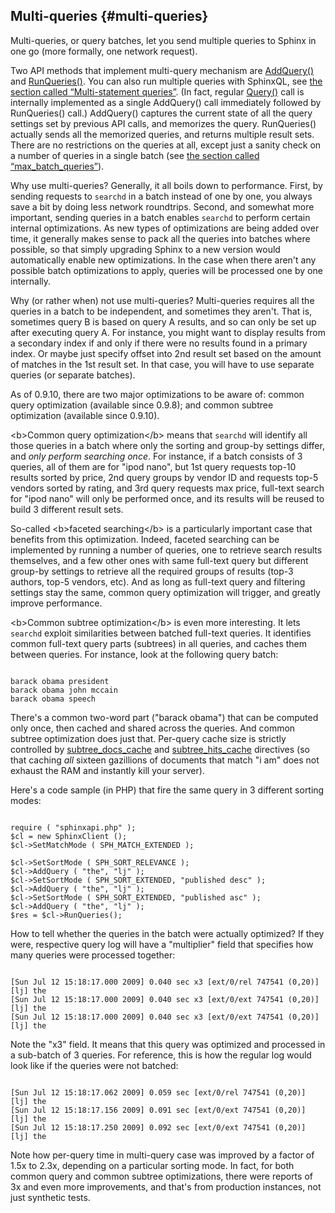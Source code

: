 ## Multi-queries {#multi-queries}

Multi-queries, or query batches, let you send multiple queries to Sphinx in one go (more formally, one network request).

Two API methods that implement multi-query mechanism are [AddQuery()](../querying/addquery.md) and [RunQueries()](../querying/runqueries.md). You can also run multiple queries with SphinxQL, see [the section called “Multi-statement queries”](../multi-statement_queries.md). (In fact, regular [Query()](../querying/addquery.md) call is internally implemented as a single AddQuery() call immediately followed by RunQueries() call.) AddQuery() captures the current state of all the query settings set by previous API calls, and memorizes the query. RunQueries() actually sends all the memorized queries, and returns multiple result sets. There are no restrictions on the queries at all, except just a sanity check on a number of queries in a single batch (see [the section called “max_batch_queries”](../searchd_program_configuration_options/maxbatch_queries.md)).

Why use multi-queries? Generally, it all boils down to performance. First, by sending requests to `searchd` in a batch instead of one by one, you always save a bit by doing less network roundtrips. Second, and somewhat more important, sending queries in a batch enables `searchd` to perform certain internal optimizations. As new types of optimizations are being added over time, it generally makes sense to pack all the queries into batches where possible, so that simply upgrading Sphinx to a new version would automatically enable new optimizations. In the case when there aren&#039;t any possible batch optimizations to apply, queries will be processed one by one internally.

Why (or rather when) not use multi-queries? Multi-queries requires all the queries in a batch to be independent, and sometimes they aren&#039;t. That is, sometimes query B is based on query A results, and so can only be set up after executing query A. For instance, you might want to display results from a secondary index if and only if there were no results found in a primary index. Or maybe just specify offset into 2nd result set based on the amount of matches in the 1st result set. In that case, you will have to use separate queries (or separate batches).

As of 0.9.10, there are two major optimizations to be aware of: common query optimization (available since 0.9.8); and common subtree optimization (available since 0.9.10).

&lt;b&gt;Common query optimization&lt;/b&gt; means that `searchd` will identify all those queries in a batch where only the sorting and group-by settings differ, and _only perform searching once_. For instance, if a batch consists of 3 queries, all of them are for &quot;ipod nano&quot;, but 1st query requests top-10 results sorted by price, 2nd query groups by vendor ID and requests top-5 vendors sorted by rating, and 3rd query requests max price, full-text search for &quot;ipod nano&quot; will only be performed once, and its results will be reused to build 3 different result sets.

So-called &lt;b&gt;faceted searching&lt;/b&gt; is a particularly important case that benefits from this optimization. Indeed, faceted searching can be implemented by running a number of queries, one to retrieve search results themselves, and a few other ones with same full-text query but different group-by settings to retrieve all the required groups of results (top-3 authors, top-5 vendors, etc). And as long as full-text query and filtering settings stay the same, common query optimization will trigger, and greatly improve performance.

&lt;b&gt;Common subtree optimization&lt;/b&gt; is even more interesting. It lets `searchd` exploit similarities between batched full-text queries. It identifies common full-text query parts (subtrees) in all queries, and caches them between queries. For instance, look at the following query batch:

```

barack obama president
barack obama john mccain
barack obama speech

```

There&#039;s a common two-word part (&quot;barack obama&quot;) that can be computed only once, then cached and shared across the queries. And common subtree optimization does just that. Per-query cache size is strictly controlled by [subtree_docs_cache](../searchd_program_configuration_options/subtreedocs_cache.md) and [subtree_hits_cache](../searchd_program_configuration_options/subtreehits_cache.md) directives (so that caching _all_ sixteen gazillions of documents that match &quot;i am&quot; does not exhaust the RAM and instantly kill your server).

Here&#039;s a code sample (in PHP) that fire the same query in 3 different sorting modes:

```

require ( "sphinxapi.php" );
$cl = new SphinxClient ();
$cl->SetMatchMode ( SPH_MATCH_EXTENDED );

$cl->SetSortMode ( SPH_SORT_RELEVANCE );
$cl->AddQuery ( "the", "lj" );
$cl->SetSortMode ( SPH_SORT_EXTENDED, "published desc" );
$cl->AddQuery ( "the", "lj" );
$cl->SetSortMode ( SPH_SORT_EXTENDED, "published asc" );
$cl->AddQuery ( "the", "lj" );
$res = $cl->RunQueries();

```

How to tell whether the queries in the batch were actually optimized? If they were, respective query log will have a &quot;multiplier&quot; field that specifies how many queries were processed together:

```

[Sun Jul 12 15:18:17.000 2009] 0.040 sec x3 [ext/0/rel 747541 (0,20)] [lj] the
[Sun Jul 12 15:18:17.000 2009] 0.040 sec x3 [ext/0/ext 747541 (0,20)] [lj] the
[Sun Jul 12 15:18:17.000 2009] 0.040 sec x3 [ext/0/ext 747541 (0,20)] [lj] the

```

Note the &quot;x3&quot; field. It means that this query was optimized and processed in a sub-batch of 3 queries. For reference, this is how the regular log would look like if the queries were not batched:

```

[Sun Jul 12 15:18:17.062 2009] 0.059 sec [ext/0/rel 747541 (0,20)] [lj] the
[Sun Jul 12 15:18:17.156 2009] 0.091 sec [ext/0/ext 747541 (0,20)] [lj] the
[Sun Jul 12 15:18:17.250 2009] 0.092 sec [ext/0/ext 747541 (0,20)] [lj] the

```

Note how per-query time in multi-query case was improved by a factor of 1.5x to 2.3x, depending on a particular sorting mode. In fact, for both common query and common subtree optimizations, there were reports of 3x and even more improvements, and that&#039;s from production instances, not just synthetic tests.